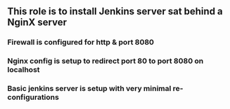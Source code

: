 ## This role is to install Jenkins server sat behind a NginX  server

### Firewall  is configured for http & port 8080

### Nginx config is setup to redirect port 80 to port 8080 on localhost

### Basic jenkins server is setup with very minimal re-configurations

